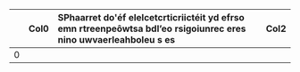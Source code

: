 |    | Col0   | SPhaarret do'éf elelcetcrticriictéit yd efrso emn rtreenpeôwtsa bdl’eo rsigoiunrec eres nino uwvaerleahboleu s es   | Col2   |
|---:|:-------|:--------------------------------------------------------------------------------------------------------------------|:-------|
|  0 |        |                                                                                                                     |        |